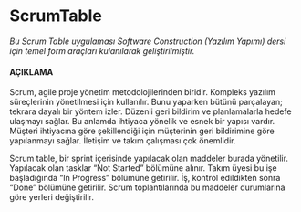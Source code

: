 # ScrumTable
*Bu Scrum Table uygulaması Software Construction (Yazılım Yapımı) dersi için temel form araçları kulanılarak geliştirilmiştir.*

#### AÇIKLAMA 
Scrum, agile proje yönetim metodolojilerinden biridir. Kompleks yazılım süreçlerinin yönetilmesi için kullanılır. Bunu yaparken bütünü parçalayan; tekrara dayalı bir yöntem izler. Düzenli geri bildirim ve planlamalarla hedefe ulaşmayı sağlar. Bu anlamda ihtiyaca yönelik ve esnek bir yapısı vardır. Müşteri ihtiyacına göre şekillendiği için müşterinin geri bildirimine göre yapılanmayı sağlar. İletişim ve takım çalışması çok önemlidir.

Scrum table, bir sprint içerisinde yapılacak olan maddeler burada yönetilir. Yapılacak olan tasklar “Not Started” bölümüne alınır. Takım üyesi bu işe başladığında “In Progress” bölümüne getirilir. İş, kontrol edildikten sonra “Done” bölümüne getirilir. Scrum toplantılarında bu maddeler durumlarına göre yerleri değiştirilir.

